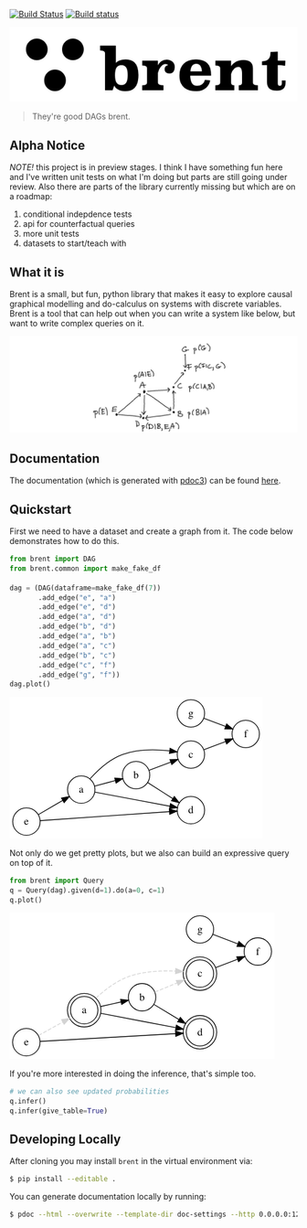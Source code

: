 [![Build Status](https://travis-ci.com/koaning/brent.svg?branch=master)](https://travis-ci.com/koaning/brent) [![Build status](https://ci.appveyor.com/api/projects/status/aancx73nveo29esu?svg=true)](https://ci.appveyor.com/project/koaning/brent)


![](images/logo.png)
> They're good DAGs brent. 

## Alpha Notice 

*NOTE!* this project is in preview stages. I think I have something fun here and I've written unit tests on what I'm doing but parts are still going under review. Also there are parts of the library currently missing but which are on a roadmap: 

1. conditional indepdence tests 
2. api for counterfactual queries 
3. more unit tests
4. datasets to start/teach with 

## What it is

Brent is a small, but fun, python library that makes it easy to explore causal graphical modelling and do-calculus
on systems with discrete variables. Brent is a tool that can help out when you can write a system like below, but 
want to write complex queries on it.  

![](images/dag1.png) 

## Documentation

The documentation (which is generated with [pdoc3](https://github.com/pdoc3/pdoc)) can be found [here](https://koaning.github.io/brent/).

## Quickstart 

First we need to have a dataset and create a graph from it. 
The code below demonstrates how to do this.  

```python
from brent import DAG
from brent.common import make_fake_df

dag = (DAG(dataframe=make_fake_df(7))
       .add_edge("e", "a")
       .add_edge("e", "d")
       .add_edge("a", "d")
       .add_edge("b", "d")
       .add_edge("a", "b")
       .add_edge("a", "c")
       .add_edge("b", "c")
       .add_edge("c", "f")
       .add_edge("g", "f"))
dag.plot()
```

![](images/complex-graph.png)

Not only do we get pretty plots, but we also can build
an expressive query on top of it. 

```python
from brent import Query
q = Query(dag).given(d=1).do(a=0, c=1)
q.plot()
```

![](images/complex-query.png)

If you're more interested in doing the inference, that's simple 
too. 

```python
# we can also see updated probabilities
q.infer()
q.infer(give_table=True)
```

## Developing Locally 

After cloning you may install `brent` in the virtual 
environment via:

```bash
$ pip install --editable .
```

You can generate documentation locally by running: 

```bash
$ pdoc --html --overwrite --template-dir doc-settings --http 0.0.0.0:12345 brent
```
